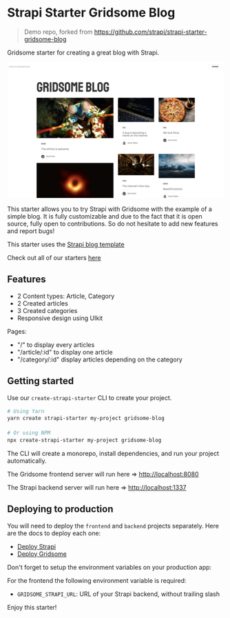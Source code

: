 # Strapi Starter Gridsome Blog

> Demo repo, forked from https://github.com/strapi/strapi-starter-gridsome-blog

Gridsome starter for creating a great blog with Strapi.

![screenshot image](/screenshot.png)

This starter allows you to try Strapi with Gridsome with the example of a simple blog. It is fully customizable and due to the fact that it is open source, fully open to contributions. So do not hesitate to add new features and report bugs!

This starter uses the [Strapi blog template](https://github.com/strapi/strapi-template-blog)

Check out all of our starters [here](https://strapi.io/starters)

## Features

- 2 Content types: Article, Category
- 2 Created articles
- 3 Created categories
- Responsive design using UIkit

Pages:

- "/" to display every articles
- "/article/:id" to display one article
- "/category/:id" display articles depending on the category

## Getting started

Use our `create-strapi-starter` CLI to create your project.

```sh
# Using Yarn
yarn create strapi-starter my-project gridsome-blog

# Or using NPM
npx create-strapi-starter my-project gridsome-blog
```

The CLI will create a monorepo, install dependencies, and run your project automatically.

The Gridsome frontend server will run here => [http://localhost:8080](http://localhost:8080)

The Strapi backend server will run here => [http://localhost:1337](http://localhost:1337)

## Deploying to production

You will need to deploy the `frontend` and `backend` projects separately. Here are the docs to deploy each one:

- [Deploy Strapi](https://strapi.io/documentation/developer-docs/latest/setup-deployment-guides/deployment.html#hosting-provider-guides)
- [Deploy Gridsome](https://gridsome.org/docs/deployment/)

Don't forget to setup the environment variables on your production app:

For the frontend the following environment variable is required:
- `GRIDSOME_STRAPI_URL`: URL of your Strapi backend, without trailing slash


Enjoy this starter!

